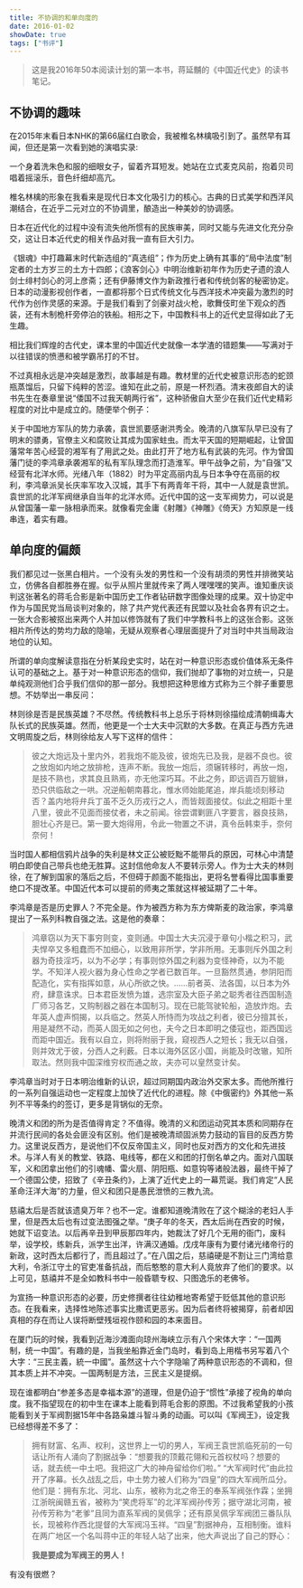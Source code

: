 ```yaml
---
title: 不协调的和单向度的
date: 2016-01-02
showDate: true
tags: ["书评"]
---
```

<blockquote>这是我2016年50本阅读计划的第一本书，蒋延黼的《中国近代史》的读书笔记。</blockquote>

## 不协调的趣味

在2015年末看日本NHK的第66届红白歌会，我被椎名林檎吸引到了。虽然早有耳闻，但还是第一次看到她的演唱实录:

一个身着洗朱色和服的细眼女子，留着齐耳短发。她站在立式麦克风前，抱着贝司唱着摇滚乐，音色纤细却高亢。

椎名林檎的形象在我看来是现代日本文化吸引力的核心。古典的日式美学和西洋风潮结合，在近乎二元对立的不协调里，酿造出一种美妙的协调感。

<!--more-->

日本在近代化的过程中没有流失他所惯有的民族审美，同时又能与先进文化充分杂交，这让日本近代史的相关作品对我一直有巨大引力。

《银魂》中打趣幕末时代新选组的“真选组”；作为历史上确有其事的“局中法度”制定者的土方岁三的土方十四郎；《浪客剑心》中明治维新初年作为历史孑遗的浪人剑士绯村剑心的河上彦斋；还有伊藤博文作为新政推行者和传统剑客的秘密协定。日本的动漫影视创作者，一直都将那个日式传统文化与西洋技术冲突最为激烈的时代作为创作灵感的来源。于是我们看到了剑豪对战火枪，歌舞伎町坐下观众的西装，还有木制桅杆旁停泊的铁船。相形之下，中国教科书上的近代史显得如此了无生趣。

相比我们辉煌的古代史，课本里的中国近代史就像一本学渣的错题集——写满对于以往错误的愤懑和被学霸吊打的不甘。

不过真相永远是冲突越是激烈，故事越是有趣。教材里的近代史被意识形态的蛇颈瓶蒸馏后，只留下纯粹的苦涩。谁知在此之前，原是一杯烈酒。清末夜郎自大的读书先生在奏章里说“倭国不过我天朝两行省”，这种骄傲自大至少在我们近代史精彩程度的对比中是成立的。随便举个例子：

关于中国地方军队的势力承袭，袁世凯要感谢洪秀全。晚清的八旗军队早已没有了明末的骠勇，官僚主义和腐败让其成为国家蛀虫。而太平天国的短期崛起，让曾国藩常年苦心经营的湘军有了用武之处。由此打开了地方私有武装的先河。作为曾国藩门徒的李鸿章承袭湘军的私有军队理念而打造淮军。甲午战争之前，为“自强”又经营有北洋水师。光绪八年（1882）时为平定高丽内乱与日本争夺在高丽的权利，李鸿章派吴长庆率军攻入汉城，其手下有两青年干将，其中一人就是袁世凯。袁世凯的北洋军阀继承自当年的北洋水师。近代中国的这一支军阀势力，可以说是从曾国藩一辈一脉相承而来。就像看完金庸《射雕》《神雕》《倚天》方知原是一线串连，着实有趣。

## 单向度的偏颇

我们都见过一张黑白相片。一个没有头发的男性和一个没有胡须的男性并排微笑站立，仿佛各自都胜券在握。似乎从照片里就传来了两人嘿嘿嘿的笑声。谁知重庆谈判这张著名的蒋毛合影是新中国历史工作者钻研数字图像处理的成果。双十协定中作为与国民党当局谈判对象的，除了共产党代表还有民盟以及社会各界有识之士。一张大合影被抠出来两个人并加以修饰就有了我们中学教科书上的这张合影。这张相片所传达的势均力敌的隐喻，无疑从观察者心理层面提升了对当时中共当局政治地位的认知。

所谓的单向度解读意指在分析某段史实时，站在对一种意识形态或价值体系无条件认可的基础之上。基于对一种意识形态的信仰，我们抛却了事物的对立统一，只是单纯观测他们合乎我们信仰的那一部分。我想把这种思维方式称为三个胖子重要思想。不妨举出一串反问：

林则徐是否是民族英雄？不尽然。传统教科书上总乐于将林则徐描绘成清朝缉毒大队长式的民族英雄。然而，他更是一个士大夫中沉默的大多数。在真正与西方先进文明周旋之后，林则徐给友人写下这样的信件：
<blockquote>彼之大炮远及十里内外，若我炮不能及彼，彼炮先已及我，是器不良也。彼之放炮如内地之放排枪，连声不断。我放一炮后，须辗转移时，再放一炮，是技不熟也，求其良且熟焉，亦无他深巧耳。不此之务，即远调百万貔貅，恐只供临敌之一哄。况逆船朝南暮北，惟水师始能尾追，岸兵能顷刻移动否？盖内地将弁兵丁虽不乏久历戎行之人，而皆觌面接仗。似此之相距十里八里，彼此不见面而接仗者，未之前闻。徐尝谓剿匪八字要言，器良技熟，胆壮心齐是已。第一要大炮得用，令此一物置之不讲，真令岳韩束手，奈何奈何！</blockquote>
当时国人都相信鸦片战争的失利是林文正公被贬黜不能带兵的原因，可林心中清楚明白即使自己带兵也绝无胜算。这封信他命友人不要转示旁人。作为士大夫的林则徐，在了解到国家的落后之后，不但碍于颜面不能指出，更将名誉看得比国事重要绝口不提改革。中国近代本可以提前的师夷之策就这样被延期了二十年。

李鸿章是否是历史罪人？不完全是。作为被西方称为东方俾斯麦的政治家，李鸿章提出了一系列科教自强之法。这是他的奏章：
<blockquote>鸿章窃以为天下事穷则变，变则通。中国士大夫沉浸于章句小楷之积习，武夫悍卒又多粗蠢而不加细心，以致用非所学，学非所用。无事则斥外国之利器为奇技淫巧，以为不必学；有事则惊外国之利器为变怪神奇，以为不能学。不知洋人视火器为身心性命之学者已数百年。一旦豁然贯通，参阴阳而配造化，实有指挥如意，从心所欲之快。……前者英、法各国，以日本为外府，肆意诛求。日本君臣发愤为雄，选宗室及大臣子弟之聪秀者往西国制造厂师习各艺，又购制器之器在本国制习。现在已能驾驶轮船，造放炸炮。去年英人虚声恫揭，以兵临之。然英人所恃而为攻战之利者，彼已分擅其长，用是凝然不动，而英人固无如之何也，夫今之日本即明之倭寇也，距西国远而距中国近。我有以自立，则将附丽于我，窥视西人之短长；我无以自强，则并效尤于彼，分西人之利薮。日本以海外区区小国，尚能及时改辙，知所取法。然则我中国深维穷权而通之故，夫亦可以皇然变计矣。</blockquote>
李鸿章当时对于日本明治维新的认识，超过同期国内政治外交家太多。而他所推行的一系列自强运动也一定程度上加快了近代化的进程。除《中俄密约》外其他一系列不平等条约的签订，更多是背锅似的无奈。

晚清义和团的所为是否值得肯定？不值得。晚清的义和团运动究其本质和同期存在并流行民间的各处会匪没有区别。他们是被晚清顽固派势力鼓动的盲目的反西方势力。这里说反西方，是说他们不仅反帝国主义，同时也反对西方的文化和先进技术。与洋人有关的教堂、铁路、电线等，都在义和团的打倒名单之内。面对八国联军，义和团拿出他们的引魂幡、雷火扇、阴阳瓶、如意钩等诸般法器，最终干掉了一个德国公使，招致了《辛丑条约》，上演了近代史上的一幕荒诞。我们肯定“人民革命汪洋大海”的力量，但义和团只是愚民泄愤的三教九流。

慈禧太后是否就该遗臭万年？也不一定。谁都知道晚清败在了这个糊涂的老妇人手里，但是西太后也有过变法图强之举。“庚子年的冬天，西太后尚在西安的时候，她就下诏变法。以后再辛丑到甲辰那四年内，她裁汰了好几个无用的衙门，废科举，设学校，练新兵，派学生出洋，许满汉通婚。戊戌年康有为要付诸光绪帝行的新政，这时西太后都行了，而且超过了。”在八国之后，慈禧硬是不割让三门湾给意大利，令浙江守土的官吏准备抗战，而后憨憨的意大利人竟放弃了他们的要求。以上可见，慈禧并不是全如教科书中一般昏聩专权、只图逸乐的老佛爷。

为宣扬一种意识形态的必要，历史修撰者往往幼稚地寄希望于贬低其他的意识形态。在我看来，选择性地陈述事实比撒谎更恶劣。因为后者终将被揭穿，前者却因真相的存在而让人误将断壁残垣视作颐和园的本来面目。

在厦门玩的时候，我看到近海沙滩面向琼州海峡立示有八个宋体大字：“一国两制，统一中国”。有趣的是，当我坐船靠近金门岛时，看到岛上用楷书另写着八个大字：“三民主義，統一中國”。虽然这十六个字隐喻了两种意识形态的不调和，但其本质上并不冲突。一国两制是方法，三民主义是提纲。

现在谁都明白“参差多态是幸福本源”的道理，但是仍迫于“惯性”承接了视角的单向度。我不指望现在的初中生在课本上能看到蒋毛合影的原图。不过我希望我的小孩能看到关于军阀割据15年中各路枭雄斗智斗勇的动画。可以叫《军阀王》，设定我已经想得差不多了：

<blockquote>拥有财富、名声、权利，这世界上一切的男人，军阀王袁世凯临死前的一句话让所有人涌向了割据战争：“想要我的顶戴花翎和元首权杖吗？想要的话，就去统一中土吧。我把这广大的神舟留给你们啦。” “大军阀时代”由此拉开了序幕。长久战乱之后，中土势力被人们称为“四皇”的四大军阀所瓜分。他们是：拥有东北、河北、山东，被称为北之帝王的奉系军阀张作霖；坐拥江浙皖闽赣五省，被称为“笑虎将军”的北洋军阀孙传芳；据守湖北河南，被孙传芳称为“老爹”且同为直系军阀的吴佩孚；还有原吴佩孚军阀团三番队队长，现被称作西北提督的大军阀冯玉祥。“四皇”割据神舟，互相制衡。谁料在两广地区一个名叫蒋中正的年轻人站了出来，他大声说出了自己的野心：

<strong>我是要成为军阀王的男人！</strong>
</blockquote>

有没有很燃？

&nbsp;
